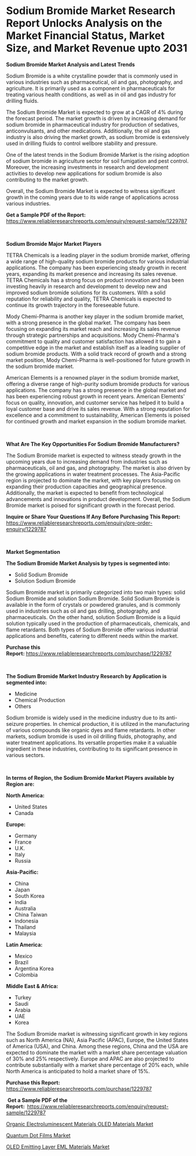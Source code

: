 <p><h1>Sodium Bromide Market Research Report Unlocks Analysis on the Market Financial Status, Market Size, and Market Revenue upto 2031</h1></p><p><strong>Sodium Bromide Market Analysis and Latest Trends</strong></p>
<p><p>Sodium Bromide is a white crystalline powder that is commonly used in various industries such as pharmaceutical, oil and gas, photography, and agriculture. It is primarily used as a component in pharmaceuticals for treating various health conditions, as well as in oil and gas industry for drilling fluids.</p><p>The Sodium Bromide Market is expected to grow at a CAGR of 4% during the forecast period. The market growth is driven by increasing demand for sodium bromide in pharmaceutical industry for production of sedatives, anticonvulsants, and other medications. Additionally, the oil and gas industry is also driving the market growth, as sodium bromide is extensively used in drilling fluids to control wellbore stability and pressure.</p><p>One of the latest trends in the Sodium Bromide Market is the rising adoption of sodium bromide in agriculture sector for soil fumigation and pest control. Moreover, the increasing investments in research and development activities to develop new applications for sodium bromide is also contributing to the market growth.</p><p>Overall, the Sodium Bromide Market is expected to witness significant growth in the coming years due to its wide range of applications across various industries.</p></p>
<p><strong>Get a Sample PDF of the Report:&nbsp;</strong> <a href="https://www.reliableresearchreports.com/enquiry/request-sample/1229787">https://www.reliableresearchreports.com/enquiry/request-sample/1229787</a></p>
<p>&nbsp;</p>
<p><strong>Sodium Bromide Major Market Players</strong></p>
<p><p>TETRA Chemicals is a leading player in the sodium bromide market, offering a wide range of high-quality sodium bromide products for various industrial applications. The company has been experiencing steady growth in recent years, expanding its market presence and increasing its sales revenue. TETRA Chemicals has a strong focus on product innovation and has been investing heavily in research and development to develop new and improved sodium bromide solutions for its customers. With a solid reputation for reliability and quality, TETRA Chemicals is expected to continue its growth trajectory in the foreseeable future.</p><p>Mody Chemi-Pharma is another key player in the sodium bromide market, with a strong presence in the global market. The company has been focusing on expanding its market reach and increasing its sales revenue through strategic partnerships and acquisitions. Mody Chemi-Pharma's commitment to quality and customer satisfaction has allowed it to gain a competitive edge in the market and establish itself as a leading supplier of sodium bromide products. With a solid track record of growth and a strong market position, Mody Chemi-Pharma is well-positioned for future growth in the sodium bromide market.</p><p>American Elements is a renowned player in the sodium bromide market, offering a diverse range of high-purity sodium bromide products for various applications. The company has a strong presence in the global market and has been experiencing robust growth in recent years. American Elements' focus on quality, innovation, and customer service has helped it to build a loyal customer base and drive its sales revenue. With a strong reputation for excellence and a commitment to sustainability, American Elements is poised for continued growth and market expansion in the sodium bromide market.</p></p>
<p>&nbsp;</p>
<p><strong>What Are The Key Opportunities For Sodium Bromide Manufacturers?</strong></p>
<p><p>The Sodium Bromide market is expected to witness steady growth in the upcoming years due to increasing demand from industries such as pharmaceuticals, oil and gas, and photography. The market is also driven by the growing applications in water treatment processes. The Asia-Pacific region is projected to dominate the market, with key players focusing on expanding their production capacities and geographical presence. Additionally, the market is expected to benefit from technological advancements and innovations in product development. Overall, the Sodium Bromide market is poised for significant growth in the forecast period.</p></p>
<p><strong>Inquire or Share Your Questions If Any Before Purchasing This Report:</strong> <a href="https://www.reliableresearchreports.com/enquiry/pre-order-enquiry/1229787">https://www.reliableresearchreports.com/enquiry/pre-order-enquiry/1229787</a></p>
<p>&nbsp;</p>
<p><strong>Market Segmentation</strong></p>
<p><strong>The Sodium Bromide Market Analysis by types is segmented into:</strong></p>
<p><ul><li>Solid Sodium Bromide</li><li>Solution Sodium Bromide</li></ul></p>
<p><p>Sodium Bromide market is primarily categorized into two main types: solid Sodium Bromide and solution Sodium Bromide. Solid Sodium Bromide is available in the form of crystals or powdered granules, and is commonly used in industries such as oil and gas drilling, photography, and pharmaceuticals. On the other hand, solution Sodium Bromide is a liquid solution typically used in the production of pharmaceuticals, chemicals, and flame retardants. Both types of Sodium Bromide offer various industrial applications and benefits, catering to different needs within the market.</p></p>
<p><strong>Purchase this Report:&nbsp;</strong><a href="https://www.reliableresearchreports.com/purchase/1229787">https://www.reliableresearchreports.com/purchase/1229787</a></p>
<p>&nbsp;</p>
<p><strong>The Sodium Bromide Market Industry Research by Application is segmented into:</strong></p>
<p><ul><li>Medicine</li><li>Chemical Production</li><li>Others</li></ul></p>
<p><p>Sodium bromide is widely used in the medicine industry due to its anti-seizure properties. In chemical production, it is utilized in the manufacturing of various compounds like organic dyes and flame retardants. In other markets, sodium bromide is used in oil drilling fluids, photography, and water treatment applications. Its versatile properties make it a valuable ingredient in these industries, contributing to its significant presence in various sectors.</p></p>
<p>&nbsp;</p>
<p><strong>In terms of Region, the Sodium Bromide Market Players available by Region are:</strong></p>
<p>
    <p> <strong> North America: </strong>
        <ul>
            <li>United States</li>
            <li>Canada</li>
        </ul>
        </p> 
    <p> <strong> Europe: </strong>
        <ul>
            <li>Germany</li>
            <li>France</li>
            <li>U.K.</li>
            <li>Italy</li>
            <li>Russia</li>
        </ul>
        </p> 
    <p> <strong> Asia-Pacific: </strong>
        <ul>
            <li>China</li>
            <li>Japan</li>
            <li>South Korea</li>
            <li>India</li>
            <li>Australia</li>
            <li>China Taiwan</li>
            <li>Indonesia</li>
            <li>Thailand</li>
            <li>Malaysia</li>
        </ul>
        </p> 
    <p> <strong> Latin America: </strong>
        <ul>
            <li>Mexico</li>
            <li>Brazil</li>
            <li>Argentina Korea</li>
            <li>Colombia</li>
        </ul>
        </p> 
    <p> <strong> Middle East & Africa: </strong>
        <ul>
            <li>Turkey</li>
            <li>Saudi</li>
            <li>Arabia</li>
            <li>UAE</li>
            <li>Korea</li>
        </ul>
    </p>
    </p>
<p><p>The Sodium Bromide market is witnessing significant growth in key regions such as North America (NA), Asia Pacific (APAC), Europe, the United States of America (USA), and China. Among these regions, China and the USA are expected to dominate the market with a market share percentage valuation of 30% and 25% respectively. Europe and APAC are also projected to contribute substantially with a market share percentage of 20% each, while North America is anticipated to hold a market share of 15%.</p></p>
<p><strong>Purchase this Report: </strong><a href="https://www.reliableresearchreports.com/purchase/1229787">https://www.reliableresearchreports.com/purchase/1229787</a></p>
<p>&nbsp;<strong>Get a Sample PDF of the Report:&nbsp;&nbsp;</strong><a href="https://www.reliableresearchreports.com/enquiry/request-sample/1229787">https://www.reliableresearchreports.com/enquiry/request-sample/1229787</a></p>
<p><strong></strong></p>
<p><p><a href="https://view.publitas.com/reportprime-1/organic-electroluminescent-materials-oled-materials-market-research-report-reveals-the-latest-trends-and-opportunities-of-this-market-for-period-from-2023-2030/">Organic Electroluminescent Materials OLED Materials Market</a></p><p><a href="https://view.publitas.com/reportprime-1/quantum-dot-films-market-size-share-trends-analysis-report-by-application-regional-outlook-competitive-strategies-and-segment-forecasts-2023-2030/">Quantum Dot Films Market</a></p><p><a href="https://view.publitas.com/reportprime-1/oled-emitting-layer-eml-materials-market-research-report-provides-critical-insights-that-can-help-shape-business-development-and-investment-strategies/">OLED Emitting Layer EML Materials Market</a></p></p>